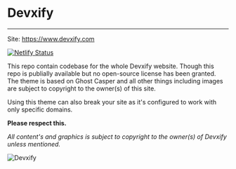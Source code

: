 # Devxify
<hr>

Site: https://www.devxify.com

[![Netlify Status](https://api.netlify.com/api/v1/badges/eda6fafb-94eb-4f56-ada4-721e9aa3c511/deploy-status)](https://app.netlify.com/sites/devxify/deploys)

This repo contain codebase for the whole Devxify website. Though this repo is publially available but no open-source license has been granted. The theme is based on Ghost Casper and all other things including images are subject to copyright to the owner(s) of this site.

Using this theme can also break your site as it's configured to work with only specific domains.

**Please respect this.**

_All content's and graphics is subject to copyright to the owner(s) of Devxify unless mentioned._

![Devxify](https://devstorage.b-cdn.net/devxify.png)
